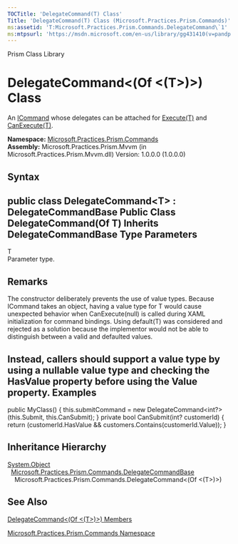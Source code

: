 ```yaml
---
TOCTitle: 'DelegateCommand(T) Class'
Title: 'DelegateCommand(T) Class (Microsoft.Practices.Prism.Commands)'
ms:assetid: 'T:Microsoft.Practices.Prism.Commands.DelegateCommand\`1'
ms:mtpsurl: 'https://msdn.microsoft.com/en-us/library/gg431410(v=pandp.50)'
---
```


Prism Class Library

DelegateCommand&lt;(Of &lt;(T&gt;)&gt;) Class
=============================================

An [ICommand](http://msdn.microsoft.com/en-us/library/ms616869) whose delegates can be attached for [Execute(T)](https://msdn.microsoft.com/library/microsoft.practices.prism.commands.delegatecommand%601.execute(%600)) and [CanExecute(T)](https://msdn.microsoft.com/library/microsoft.practices.prism.commands.delegatecommand%601.canexecute(%600)).

**Namespace:** [Microsoft.Practices.Prism.Commands](https://msdn.microsoft.com/library/microsoft.practices.prism.commands)
**Assembly:** Microsoft.Practices.Prism.Mvvm (in Microsoft.Practices.Prism.Mvvm.dll) Version: 1.0.0.0 (1.0.0.0)

## Syntax


public class DelegateCommand&lt;T&gt; : DelegateCommandBase Public Class DelegateCommand(Of T) Inherits DelegateCommandBase
Type Parameters
---------------

<span id="templatesToggle"></span>
T  
Parameter type.

Remarks
-------

 The constructor deliberately prevents the use of value types. Because ICommand takes an object, having a value type for T would cause unexpected behavior when CanExecute(null) is called during XAML initialization for command bindings. Using default(T) was considered and rejected as a solution because the implementor would not be able to distinguish between a valid and defaulted values.

Instead, callers should support a value type by using a nullable value type and checking the HasValue property before using the Value property.
Examples
--------

<span id="exampleToggle"></span>public MyClass() { this.submitCommand = new DelegateCommand&lt;int?&gt;(this.Submit, this.CanSubmit); } private bool CanSubmit(int? customerId) { return (customerId.HasValue && customers.Contains(customerId.Value)); }

Inheritance Hierarchy
---------------------

<span id="familyToggle"></span>[System.Object](http://msdn.microsoft.com/en-us/library/e5kfa45b)
  [Microsoft.Practices.Prism.Commands.DelegateCommandBase](https://msdn.microsoft.com/library/microsoft.practices.prism.commands.delegatecommandbase)
    Microsoft.Practices.Prism.Commands.DelegateCommand&lt;(Of &lt;(T&gt;)&gt;)

See Also
--------


[DelegateCommand&lt;(Of &lt;(T&gt;)&gt;) Members](https://msdn.microsoft.com/allmembers.t:microsoft.practices.prism.commands.delegatecommand%601)

[Microsoft.Practices.Prism.Commands Namespace](https://msdn.microsoft.com/library/microsoft.practices.prism.commands)
